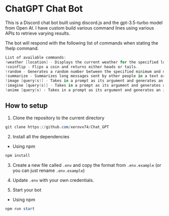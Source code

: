 # ChatGPT Chat Bot

This is a Discord chat bot built using discord.js and the gpt-3.5-turbo model from Open AI. 
I have custom build various command lines using various APIs to retrieve varying results. 

The bot will respond with the following list of commands when stating the !help command.
```powershell
List of available commands:
!weather [location] - Displays the current weather for the specified location. (50/day)
!coinflip - Flips a coin and returns either heads or tails.
!random - Generates a random number between the specified minimum and maximum values.
!summarize - Summarizes long messages sent by other people in a text or voice channel. (currently not working)
!image [query(s)] - Takes in a prompt as its argument and generates an image using a Stable Diffusion v1.5 model
!imagine [query(s)] - Takes in a prompt as its argument and generates an image using Openjourney which adapts from the Midjourney images model
!anime [query(s) - Takes in a prompt as its argument and generates an image using Fantasy.ai
```


## How to setup

1. Clone the repository to the current directory

```powershell
git clone https://github.com/xerovx74/Chat_GPT 
```

2. Install all the dependencies

- Using npm
```powershell
npm install
```

3. Create a new file called `.env` and copy the format from `.env.example` (or you can just rename `.env.example`)

4. Update `.env` with your own credentials.

5. Start your bot

- Using npm
```powershell
npm run start
```
